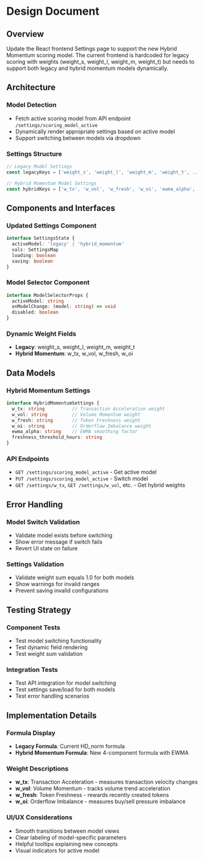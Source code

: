 # Design Document

## Overview

Update the React frontend Settings page to support the new Hybrid Momentum scoring model. The current frontend is hardcoded for legacy scoring with weights (weight_s, weight_l, weight_m, weight_t) but needs to support both legacy and hybrid momentum models dynamically.

## Architecture

### Model Detection
- Fetch active scoring model from API endpoint `/settings/scoring_model_active`
- Dynamically render appropriate settings based on active model
- Support switching between models via dropdown

### Settings Structure
```typescript
// Legacy Model Settings
const legacyKeys = ['weight_s', 'weight_l', 'weight_m', 'weight_t', ...]

// Hybrid Momentum Model Settings  
const hybridKeys = ['w_tx', 'w_vol', 'w_fresh', 'w_oi', 'ewma_alpha', 'freshness_threshold_hours', ...]
```

## Components and Interfaces

### Updated Settings Component
```typescript
interface SettingsState {
  activeModel: 'legacy' | 'hybrid_momentum'
  vals: SettingsMap
  loading: boolean
  saving: boolean
}
```

### Model Selector Component
```typescript
interface ModelSelectorProps {
  activeModel: string
  onModelChange: (model: string) => void
  disabled: boolean
}
```

### Dynamic Weight Fields
- **Legacy**: weight_s, weight_l, weight_m, weight_t
- **Hybrid Momentum**: w_tx, w_vol, w_fresh, w_oi

## Data Models

### Hybrid Momentum Settings
```typescript
interface HybridMomentumSettings {
  w_tx: string          // Transaction Acceleration weight
  w_vol: string         // Volume Momentum weight  
  w_fresh: string       // Token Freshness weight
  w_oi: string          // Orderflow Imbalance weight
  ewma_alpha: string    // EWMA smoothing factor
  freshness_threshold_hours: string
}
```

### API Endpoints
- `GET /settings/scoring_model_active` - Get active model
- `PUT /settings/scoring_model_active` - Switch model
- `GET /settings/w_tx`, `GET /settings/w_vol`, etc. - Get hybrid weights

## Error Handling

### Model Switch Validation
- Validate model exists before switching
- Show error message if switch fails
- Revert UI state on failure

### Settings Validation
- Validate weight sum equals 1.0 for both models
- Show warnings for invalid ranges
- Prevent saving invalid configurations

## Testing Strategy

### Component Tests
- Test model switching functionality
- Test dynamic field rendering
- Test weight sum validation

### Integration Tests
- Test API integration for model switching
- Test settings save/load for both models
- Test error handling scenarios

## Implementation Details

### Formula Display
- **Legacy Formula**: Current HD_norm formula
- **Hybrid Momentum Formula**: New 4-component formula with EWMA

### Weight Descriptions
- **w_tx**: Transaction Acceleration - measures transaction velocity changes
- **w_vol**: Volume Momentum - tracks volume trend acceleration  
- **w_fresh**: Token Freshness - rewards recently created tokens
- **w_oi**: Orderflow Imbalance - measures buy/sell pressure imbalance

### UI/UX Considerations
- Smooth transitions between model views
- Clear labeling of model-specific parameters
- Helpful tooltips explaining new concepts
- Visual indicators for active model